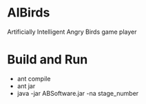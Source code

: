 AIBirds
=======

Artificially Intelligent Angry Birds game player


Build and Run
=======
- ant compile
- ant jar
- java -jar ABSoftware.jar -na stage_number
